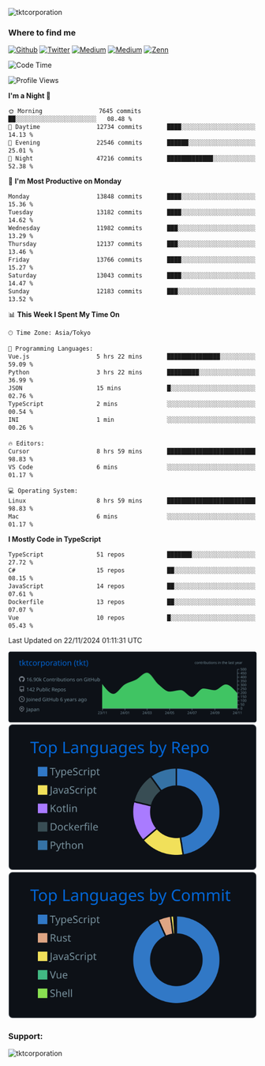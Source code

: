 <p align="left"> <img src="https://komarev.com/ghpvc/?username=tktcorporation&label=Profile%20views&color=0e75b6&style=flat" alt="tktcorporation" /> </p>

<h3>Where to find me</h3>
<p>
<a href="https://github.com/tktcorporation" target="_blank"><img alt="Github" src="https://img.shields.io/badge/GitHub-%2312100E.svg?&style=for-the-badge&logo=Github&logoColor=white" /></a>
<a href="https://twitter.com/tktcorporation" target="_blank"><img alt="Twitter" src="https://img.shields.io/badge/twitter-%231DA1F2.svg?&style=for-the-badge&logo=twitter&logoColor=white" /></a>
<a href="https://www.linkedin.com/in/tktcorporation" target="_blank"><img alt="Medium" src="https://img.shields.io/badge/linkdin-0a66c2.svg?&style=for-the-badge&logo=linkedin&logoColor=white" /></a>
<a href="https://qiita.com/tktcorporation" target="_blank"><img alt="Medium" src="https://img.shields.io/badge/qiita-55C500.svg?&style=for-the-badge&logo=qiita&logoColor=white" /></a>
<a href="https://zenn.dev/tktcorporation" target="_blank"><img alt="Zenn" src="https://img.shields.io/badge/Zenn-3EA8FF.svg?&style=for-the-badge&logo=Zenn&logoColor=white" /></a>
</p>
  
<!--START_SECTION:waka-->
![Code Time](http://img.shields.io/badge/Code%20Time-1%2C863%20hrs%2021%20mins-blue)

![Profile Views](http://img.shields.io/badge/Profile%20Views-20-blue)

**I'm a Night 🦉** 

```text
🌞 Morning                7645 commits        ██░░░░░░░░░░░░░░░░░░░░░░░   08.48 % 
🌆 Daytime                12734 commits       ████░░░░░░░░░░░░░░░░░░░░░   14.13 % 
🌃 Evening                22546 commits       ██████░░░░░░░░░░░░░░░░░░░   25.01 % 
🌙 Night                  47216 commits       █████████████░░░░░░░░░░░░   52.38 % 
```
📅 **I'm Most Productive on Monday** 

```text
Monday                   13848 commits       ████░░░░░░░░░░░░░░░░░░░░░   15.36 % 
Tuesday                  13182 commits       ████░░░░░░░░░░░░░░░░░░░░░   14.62 % 
Wednesday                11982 commits       ███░░░░░░░░░░░░░░░░░░░░░░   13.29 % 
Thursday                 12137 commits       ███░░░░░░░░░░░░░░░░░░░░░░   13.46 % 
Friday                   13766 commits       ████░░░░░░░░░░░░░░░░░░░░░   15.27 % 
Saturday                 13043 commits       ████░░░░░░░░░░░░░░░░░░░░░   14.47 % 
Sunday                   12183 commits       ███░░░░░░░░░░░░░░░░░░░░░░   13.52 % 
```


📊 **This Week I Spent My Time On** 

```text
🕑︎ Time Zone: Asia/Tokyo

💬 Programming Languages: 
Vue.js                   5 hrs 22 mins       ███████████████░░░░░░░░░░   59.09 % 
Python                   3 hrs 22 mins       █████████░░░░░░░░░░░░░░░░   36.99 % 
JSON                     15 mins             █░░░░░░░░░░░░░░░░░░░░░░░░   02.76 % 
TypeScript               2 mins              ░░░░░░░░░░░░░░░░░░░░░░░░░   00.54 % 
INI                      1 min               ░░░░░░░░░░░░░░░░░░░░░░░░░   00.26 % 

🔥 Editors: 
Cursor                   8 hrs 59 mins       █████████████████████████   98.83 % 
VS Code                  6 mins              ░░░░░░░░░░░░░░░░░░░░░░░░░   01.17 % 

💻 Operating System: 
Linux                    8 hrs 59 mins       █████████████████████████   98.83 % 
Mac                      6 mins              ░░░░░░░░░░░░░░░░░░░░░░░░░   01.17 % 
```

**I Mostly Code in TypeScript** 

```text
TypeScript               51 repos            ███████░░░░░░░░░░░░░░░░░░   27.72 % 
C#                       15 repos            ██░░░░░░░░░░░░░░░░░░░░░░░   08.15 % 
JavaScript               14 repos            ██░░░░░░░░░░░░░░░░░░░░░░░   07.61 % 
Dockerfile               13 repos            ██░░░░░░░░░░░░░░░░░░░░░░░   07.07 % 
Vue                      10 repos            █░░░░░░░░░░░░░░░░░░░░░░░░   05.43 % 
```




 Last Updated on 22/11/2024 01:11:31 UTC
<!--END_SECTION:waka-->

[![](https://raw.githubusercontent.com/tktcorporation/tktcorporation/master/profile-summary-card-output/github_dark/0-profile-details.svg)](https://github.com/vn7n24fzkq/github-profile-summary-cards)
[![](https://raw.githubusercontent.com/tktcorporation/tktcorporation/master/profile-summary-card-output/github_dark/1-repos-per-language.svg)](https://github.com/vn7n24fzkq/github-profile-summary-cards) [![](https://raw.githubusercontent.com/tktcorporation/tktcorporation/master/profile-summary-card-output/github_dark/2-most-commit-language.svg)](https://github.com/vn7n24fzkq/github-profile-summary-cards)

<h3 align="left">Support:</h3>
<p><a href="https://www.buymeacoffee.com/tktcorporation"> <img align="left" src="https://cdn.buymeacoffee.com/buttons/v2/default-yellow.png" height="50" width="210" alt="tktcorporation" /></a></p><br><br>
